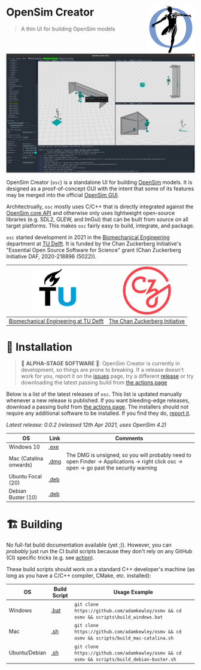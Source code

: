 # OpenSim Creator <img src="resources/logo.png" align="right" alt="OpenSim Creator Logo" width="128" height="128" />

> A thin UI for building OpenSim models

![screenshot](screenshot.png)

OpenSim Creator (`osc`) is a standalone UI for building
[OpenSim](https://github.com/opensim-org/opensim-core) models. It is
designed as a proof-of-concept GUI with the intent that some of its
features may be merged into the official [OpenSim GUI](https://github.com/opensim-org/opensim-gui).

Architectrually, `osc` mostly uses C/C++ that is directly integrated
against the [OpenSim core API](https://github.com/opensim-org/opensim-core) and otherwise only
uses lightweight open-source libraries (e.g. SDL2, GLEW, and ImGui) that can be built from source
on all target platforms. This makes `osc` fairly easy to build, integrate, and package.

`osc` started development in 2021 in the [Biomechanical Engineering](https://www.tudelft.nl/3me/over/afdelingen/biomechanical-engineering)
department at [TU Delft](https://www.tudelft.nl/). It is funded by the
Chan Zuckerberg Initiative's "Essential Open Source Software for
Science" grant (Chan Zuckerberg Initiative DAF, 2020-218896 (5022)).

| <img src="resources/tud_logo.png" alt="TUD logo" width="128" height="128" /> | <img src="resources/chanzuckerberg_logo.png" alt="CZI logo" width="128" height="128" /> |
| - | - |
| [Biomechanical Engineering at TU Delft](https://www.tudelft.nl/3me/over/afdelingen/biomechanical-engineering) | [The Chan Zuckerberg Initiative](https://chanzuckerberg.com/) |


# 🚀 Installation

> 🚧 **ALPHA-STAGE SOFTWARE** 🚧: OpenSim Creator is currently in development, so
> things are prone to breaking. If a release doesn't work for you,
> report it on the [issues](../../issues)
> page, try a different [release](../../releases)
> or try downloading the latest passing build from [the actions page](../../actions)

Below is a list of the latest releases of `osc`. This list is updated manually whenever a new
release is published. If you want bleeding-edge releases, download a passing build from
[the actions page](actions). The installers should not require any additional software to be
installed. If you find they do, [report it](issues).

*Latest release: 0.0.2 (released 12th Apr 2021, uses OpenSim 4.2)*

| OS | Link | Comments |
| - | - | - |
| Windows 10 | [.exe](../../releases/download/0.0.2/osmv-0.0.2-win64.exe) | |
| Mac (Catalina onwards) | [.dmg](../../releases/download/0.0.2/osmv-0.0.2-Darwin.dmg) | The DMG is unsigned, so you will probably need to open Finder -> Applications -> right click osc -> open -> go past the security warning |
| Ubuntu Focal (20) | [.deb](../../releases/download/0.0.2/osmv_0.0.2_amd64.deb) | |
| Debian Buster (10) | [.deb](../../releases/download/0.0.2/osmv_0.0.2_amd64.deb) | |


# 🏗️  Building

No full-fat build documentation available (yet ;)). However, you can
*probably* just run the CI build scripts because they don't rely on any
GitHub (CI) specific tricks (e.g. see [action](.github/workflows/continuous-integration-workflow.yml)).

These build scripts should work on a standard C++ developer's machine (as long as you have a C/C++
compiler, CMake, etc. installed):

| OS | Build Script | Usage Example |
| - | - | - |
| Windows | [.bat](scripts/build_windows.bat) | `git clone https://github.com/adamkewley/osmv && cd osmv && scripts\build_windows.bat` |
| Mac | [.sh](scripts/build_mac-catalina.sh) | `git clone https://github.com/adamkewley/osmv && cd osmv && scripts/build_mac-catalina.sh` |
| Ubuntu/Debian | [.sh](scripts/build_debian-buster.sh) | `git clone https://github.com/adamkewley/osmv && cd osmv && scripts/build_debian-buster.sh` |
